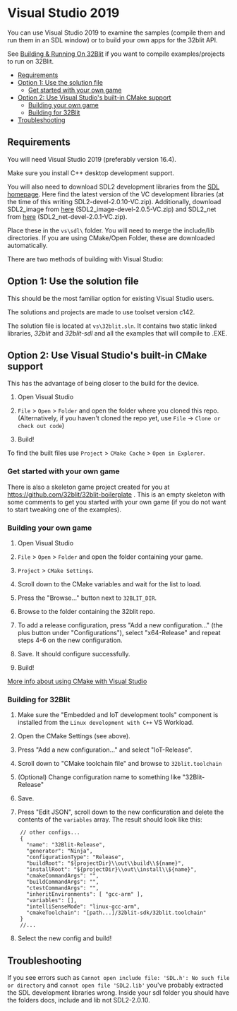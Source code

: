 # Visual Studio 2019 <!-- omit in toc -->

You can use Visual Studio 2019 to examine the samples (compile them and run them in an SDL window) or to build your own apps for the 32blit API.

See [Building & Running On 32Blit](32blit.md) if you want to compile examples/projects to run on 32Blit.

- [Requirements](#requirements)
- [Option 1: Use the solution file](#option-1-use-the-solution-file)
  - [Get started with your own game](#get-started-with-your-own-game)
- [Option 2: Use Visual Studio's built-in CMake support](#option-2-use-visual-studios-built-in-cmake-support)
  - [Building your own game](#building-your-own-game)
  - [Building for 32Blit](#building-for-32blit)
- [Troubleshooting](#troubleshooting)

## Requirements

You will need Visual Studio 2019 (preferably version 16.4).

Make sure you install C++ desktop development support.

You will also need to download SDL2 development libraries from the [SDL homepage](https://www.libsdl.org/download-2.0.php). Here find the latest version of the VC development libraries (at the time of this writing SDL2-devel-2.0.10-VC.zip). Additionally, download SDL2_image from [here](https://www.libsdl.org/projects/SDL_image/) (SDL2_image-devel-2.0.5-VC.zip) and SDL2_net from [here](https://www.libsdl.org/projects/SDL_net/) (SDL2_net-devel-2.0.1-VC.zip).

Place these in the `vs\sdl\` folder. You will need to merge the include/lib directories. If you are using CMake/Open Folder, these are downloaded automatically.


There are two methods of building with Visual Studio:

## Option 1: Use the solution file

This should be the most familiar option for existing Visual Studio users.

The solutions and projects are made to use toolset version c142.

The solution file is located at `vs\32blit.sln`. It contains two static linked libraries, _32blit_ and _32blit-sdl_ and all the examples that will compile to .EXE.

## Option 2: Use Visual Studio's built-in CMake support

This has the advantage of being closer to the build for the device.

1. Open Visual Studio

2. `File` > `Open` > `Folder` and open the folder where you cloned this repo. (Alternatively, if you haven't cloned the repo yet, use `File` -> `Clone or check out code`)

3. Build!

To find the built files use `Project` > `CMake Cache` > `Open in Explorer`.

### Get started with your own game

There is also a skeleton game project created for you at https://github.com/32blit/32blit-boilerplate . This is an empty skeleton with some comments to get you started with your own game (if you do not want to start tweaking one of the examples).

### Building your own game

1. Open Visual Studio

2. `File` > `Open` > `Folder` and open the folder containing your game.

3. `Project` > `CMake Settings`.

4. Scroll down to the CMake variables and wait for the list to load.

5. Press the "Browse..." button next to `32BLIT_DIR`.

6. Browse to the folder containing the 32blit repo.

7. To add a release configuration, press "Add a new configuration..." (the plus button under "Configurations"), select "x64-Release" and repeat steps 4-6 on the new configuration.

8. Save. It should configure successfully.

9. Build!

[More info about using CMake with Visual Studio](https://docs.microsoft.com/en-us/cpp/build/cmake-projects-in-visual-studio?view=vs-2019)

### Building for 32Blit

1. Make sure the "Embedded and IoT development tools" component is installed from the `Linux development with C++` VS Workload.

2. Open the CMake Settings (see above).

3. Press "Add a new configuration..." and select "IoT-Release".

4. Scroll down to "CMake toolchain file" and browse to `32blit.toolchain`

5. (Optional) Change configuration name to something like "32Blit-Release"

6. Save.

7. Press "Edit JSON", scroll down to the new conficuration and delete the contents of the `variables` array. The result should look like this:
```jsonc
    // other configs...
    {
      "name": "32Blit-Release",
      "generator": "Ninja",
      "configurationType": "Release",
      "buildRoot": "${projectDir}\\out\\build\\${name}",
      "installRoot": "${projectDir}\\out\\install\\${name}",
      "cmakeCommandArgs": "",
      "buildCommandArgs": "",
      "ctestCommandArgs": "",
      "inheritEnvironments": [ "gcc-arm" ],
      "variables": [],
      "intelliSenseMode": "linux-gcc-arm",
      "cmakeToolchain": "[path...]/32blit-sdk/32blit.toolchain"
    }
    //...
```

8. Select the new config and build!

## Troubleshooting

If you see errors such as `Cannot open include file: 'SDL.h': No such file or directory` and `cannot open file 'SDL2.lib'` you've probably extracted the SDL development libraries wrong. Inside your sdl folder you should have the folders docs, include and lib not SDL2-2.0.10.
